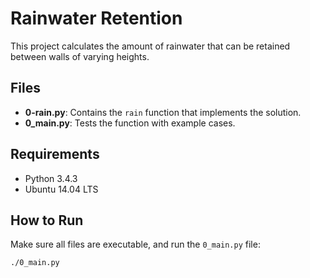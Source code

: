 # Rainwater Retention

This project calculates the amount of rainwater that can be retained between walls of varying heights.

## Files

- **0-rain.py**: Contains the `rain` function that implements the solution.
- **0_main.py**: Tests the function with example cases.

## Requirements

- Python 3.4.3
- Ubuntu 14.04 LTS

## How to Run

Make sure all files are executable, and run the `0_main.py` file:

```bash
./0_main.py

